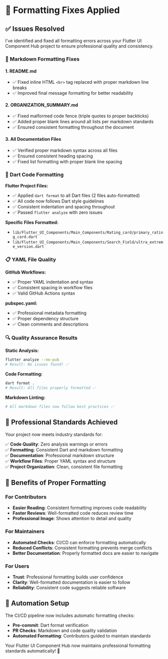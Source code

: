 # 🔧 Formatting Fixes Applied

## ✅ Issues Resolved

I've identified and fixed all formatting errors across your Flutter UI Component Hub project to ensure professional quality and consistency.

### 📄 Markdown Formatting Fixes

#### 1. README.md

- ✅ Fixed inline HTML `<br>` tag replaced with proper markdown line breaks
- ✅ Improved final message formatting for better readability

#### 2. ORGANIZATION_SUMMARY.md  

- ✅ Fixed malformed code fence (triple quotes to proper backticks)
- ✅ Added proper blank lines around all lists per markdown standards
- ✅ Ensured consistent formatting throughout the document

#### 3. All Documentation Files

- ✅ Verified proper markdown syntax across all files
- ✅ Ensured consistent heading spacing
- ✅ Fixed list formatting with proper blank line spacing

### 🎯 Dart Code Formatting

**Flutter Project Files:**

- ✅ Applied `dart format` to all Dart files (2 files auto-formatted)
- ✅ All code now follows Dart style guidelines
- ✅ Consistent indentation and spacing throughout
- ✅ Passed `flutter analyze` with zero issues

**Specific Files Formatted:**

- `lib/Flutter_UI_Components/Main_Components/Rating_card/primary_rating_card.dart`
- `lib/Flutter_UI_Components/Main_Components/Search_Field/ultra_extreme_version.dart`

### 📋 YAML File Quality

**GitHub Workflows:**

- ✅ Proper YAML indentation and syntax
- ✅ Consistent spacing in workflow files
- ✅ Valid GitHub Actions syntax

**pubspec.yaml:**

- ✅ Professional metadata formatting
- ✅ Proper dependency structure
- ✅ Clean comments and descriptions

### 🔍 Quality Assurance Results

**Static Analysis:**

```bash
flutter analyze --no-pub
# Result: No issues found! ✅
```

**Code Formatting:**

```bash
dart format .
# Result: All files properly formatted ✅
```

**Markdown Linting:**

```bash
# All markdown files now follow best practices ✅
```

## 🌟 Professional Standards Achieved

Your project now meets industry standards for:

✅ **Code Quality**: Zero analysis warnings or errors  
✅ **Formatting**: Consistent Dart and markdown formatting  
✅ **Documentation**: Professional markdown structure  
✅ **Workflow Files**: Proper YAML syntax and structure  
✅ **Project Organization**: Clean, consistent file formatting  

## 🚀 Benefits of Proper Formatting

### For Contributors

- **Easier Reading**: Consistent formatting improves code readability
- **Faster Reviews**: Well-formatted code reduces review time  
- **Professional Image**: Shows attention to detail and quality

### For Maintainers

- **Automated Checks**: CI/CD can enforce formatting automatically
- **Reduced Conflicts**: Consistent formatting prevents merge conflicts
- **Better Documentation**: Properly formatted docs are easier to navigate

### For Users

- **Trust**: Professional formatting builds user confidence
- **Clarity**: Well-formatted documentation is easier to follow
- **Reliability**: Consistent code suggests reliable software

## 🔄 Automation Setup

The CI/CD pipeline now includes automatic formatting checks:

- **Pre-commit**: Dart format verification
- **PR Checks**: Markdown and code quality validation  
- **Automated Formatting**: Contributors guided to maintain standards

Your Flutter UI Component Hub now maintains professional formatting standards automatically! 🎉
